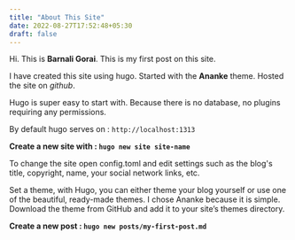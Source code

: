 ```yaml
---
title: "About This Site"
date: 2022-08-27T17:52:48+05:30
draft: false
---
```


Hi. This is **Barnali Gorai**. 
This is my first post on this site.

I have created this site using hugo.
Started with the **Ananke** theme.
Hosted the site on *github*.

Hugo is super easy to start with. Because there is no database, no plugins requiring any permissions.

By default hugo serves on : `http://localhost:1313`


**Create a new site with : `hugo new site site-name`**

To change the site open config.toml and edit settings such as the blog's title, copyright, name, your social network links, etc.


Set a theme, with Hugo, you can either theme your blog yourself or use one of the beautiful, ready-made themes. I chose Ananke because it is simple. Download the theme from GitHub and add it to your site’s themes directory.


**Create a new post : `hugo new posts/my-first-post.md`**